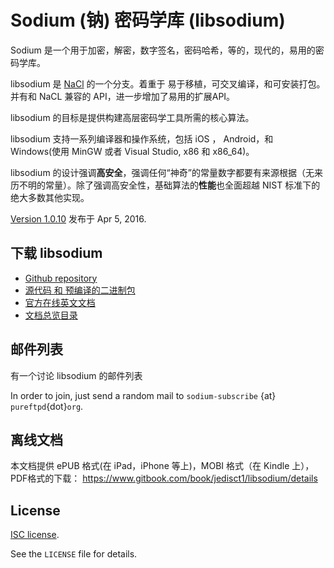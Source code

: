 # Sodium (钠) 密码学库 (libsodium)

Sodium 是一个用于加密，解密，数字签名，密码哈希，等的，现代的，易用的密码学库。

libsodium 是 [NaCl](http://nacl.cr.yp.to/) 的一个分支。着重于 易于移植，可交叉编译，和可安装打包。并有和 NaCL 兼容的 API，进一步增加了易用的扩展API。

libsodium 的目标是提供构建高层密码学工具所需的核心算法。

libsodium 支持一系列编译器和操作系统，包括 iOS ， Android，和 Windows(使用 MinGW 或者 Visual Studio, x86 和 x86_64)。

libsodium 的设计强调**高安全**，强调任何“神奇”的常量数字都要有来源根据（无来历不明的常量）。除了强调高安全性，基础算法的**性能**也全面超越 NIST 标准下的绝大多数其他实现。

[Version 1.0.10](https://github.com/jedisct1/libsodium/releases) 发布于 Apr 5, 2016.

## 下载 libsodium

- [Github repository](https://github.com/jedisct1/libsodium)
- [源代码 和 预编译的二进制包](https://download.libsodium.org/libsodium/releases/)
- [官方在线英文文档](http://doc.libsodium.org)
- [文档总览目录](SUMMARY.md)

## 邮件列表
有一个讨论 libsodium 的邮件列表

In order to join, just send a random mail to `sodium-subscribe` {at}
`pureftpd`{dot}`org`.

## 离线文档
本文档提供  ePUB 格式(在 iPad，iPhone 等上)，MOBI 格式（在 Kindle 上）， PDF格式的下载：
 https://www.gitbook.com/book/jedisct1/libsodium/details

## License

[ISC license](https://en.wikipedia.org/wiki/ISC_license).

See the `LICENSE` file for details.
